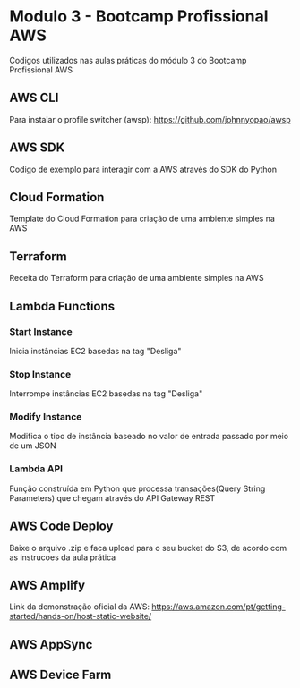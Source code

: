 # Modulo 3 - Bootcamp Profissional AWS

Codigos utilizados nas aulas práticas do módulo 3 do Bootcamp Profissional AWS

## AWS CLI
Para instalar o profile switcher (awsp):
https://github.com/johnnyopao/awsp

## AWS SDK
Codigo de exemplo para interagir com a AWS através do SDK do Python

## Cloud Formation
Template do Cloud Formation para criação de uma ambiente simples na AWS

## Terraform
Receita do Terraform para criação de uma ambiente simples na AWS

## Lambda Functions

### Start Instance
Inicia instâncias EC2 basedas na tag "Desliga"

### Stop Instance
Interrompe instâncias EC2 basedas na tag "Desliga"

### Modify Instance
Modifica o tipo de instância baseado no valor de entrada passado por meio de um JSON

### Lambda API
Função construída em Python que processa transações(Query String Parameters) que chegam através do API Gateway REST

## AWS Code Deploy
Baixe o arquivo .zip e faca upload para o seu bucket do S3, de acordo com as instrucoes da aula prática

## AWS Amplify
Link da demonstração oficial da AWS:
https://aws.amazon.com/pt/getting-started/hands-on/host-static-website/

## AWS AppSync


## AWS Device Farm

